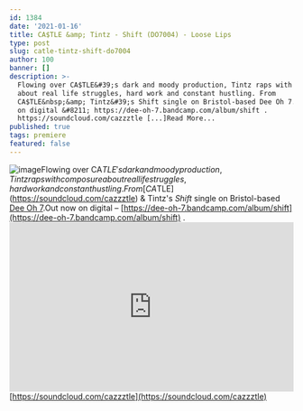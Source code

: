 ```yaml
---
id: 1384
date: '2021-01-16'
title: CA$TLE &amp; Tintz - Shift (DO7004) - Loose Lips
type: post
slug: catle-tintz-shift-do7004
author: 100
banner: []
description: >-
  Flowing over CA$TLE&#39;s dark and moody production, Tintz raps with composure
  about real life struggles, hard work and constant hustling. From
  CA$TLE&nbsp;&amp; Tintz&#39;s Shift single on Bristol-based Dee Oh 7. Out now
  on digital &#8211; https://dee-oh-7.bandcamp.com/album/shift .
  https://soundcloud.com/cazzztle [...]Read More...
published: true
tags: premiere
featured: false
---
```

![image](../undefined)Flowing over CA$TLE's dark and moody production, Tintz raps with composure about real life struggles, hard work and constant hustling.From [CA$TLE](https://soundcloud.com/cazzztle) & Tintz's _Shift_ single on Bristol-based [Dee Oh 7](https://dee-oh-7.bandcamp.com).Out now on digital – [https://dee-oh-7.bandcamp.com/album/shift](https://dee-oh-7.bandcamp.com/album/shift) .<iframe width='100%' height='300' scrolling='no' frameborder='no' allow='autoplay' src='https://w.soundcloud.com/player/?url=https%3A//api.soundcloud.com/tracks/966812449&color=%23ff5500&auto_play=false&hide_related=false&show_comments=true&show_user=true&show_reposts=false&show_teaser=true'></iframe>[https://soundcloud.com/cazzztle](https://soundcloud.com/cazzztle)